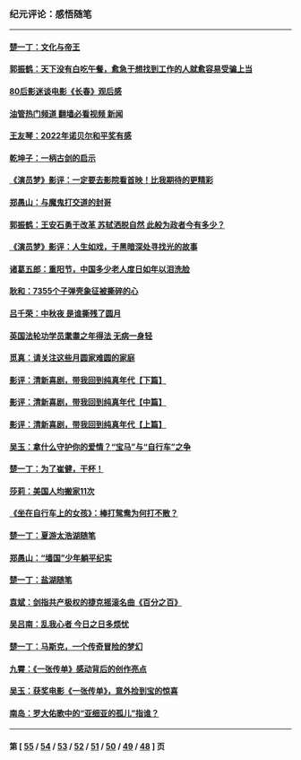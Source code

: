 ### 纪元评论：感悟随笔
---
#### [楚一丁：文化与帝王](../../pages/nsc1035/n13863143.md?11110330) 
#### [郭振鹤：天下没有白吃午餐，愈急于想找到工作的人就愈容易受骗上当](../../pages/nsc1035/n13860772.md?11110330) 
#### [80后影迷谈电影《长春》观后感](../../pages/nsc1035/n13852708.md?11110330) 
#### [油管热门频道 翻墙必看视频 新闻](ok?11110330)
#### [王友琴：2022年诺贝尔和平奖有感](../../pages/nsc1035/n13848079.md?11110330) 
#### [乾坤子：一柄古剑的启示](../../pages/nsc1035/n13841954.md?11110330) 
#### [《演员梦》影评：一定要去影院看首映！比我期待的更精彩](../../pages/nsc1035/n13840865.md?11110330) 
#### [郑愚山：与魔鬼打交道的封哥](../../pages/nsc1035/n13840314.md?11110330) 
#### [郭振鹤：王安石勇于改革 苏轼洒脱自然 此般为政者今有多少？](../../pages/nsc1035/n13836901.md?11110330) 
#### [《演员梦》影评：人生如戏，于黑暗深处寻找光的故事](../../pages/nsc1035/n13832182.md?11110330) 
#### [诸葛五郎：重阳节，中国多少老人度日如年以泪洗脸](../../pages/nsc1035/n13831696.md?11110330) 
#### [耿和：7355个子弹壳象征被撕碎的心](../../pages/nsc1035/n13830612.md?11110330) 
#### [吕千荣：中秋夜 是谁撕残了圆月](../../pages/nsc1035/n13824365.md?11110330) 
#### [英国法轮功学员耄耋之年得法 无病一身轻](../../pages/nsc1035/n13821415.md?11110330) 
#### [觅真：请关注这些月圆家难圆的家庭](../../pages/nsc1035/n13817374.md?11110330) 
#### [影评：清新喜剧，带我回到纯真年代【下篇】](../../pages/nsc1035/n13806698.md?11110330) 
#### [影评：清新喜剧，带我回到纯真年代【中篇】](../../pages/nsc1035/n13806120.md?11110330) 
#### [影评：清新喜剧，带我回到纯真年代【上篇】](../../pages/nsc1035/n13805467.md?11110330) 
#### [吴玉：拿什么守护你的爱情？“宝马”与“自行车”之争](../../pages/nsc1035/n13804482.md?11110330) 
#### [楚一丁：为了崔健，干杯！](../../pages/nsc1035/n13802006.md?11110330) 
#### [莎莉：美国人均搬家11次](../../pages/nsc1035/n13801777.md?11110330) 
#### [《坐在自行车上的女孩》：棒打鸳鸯为何打不散？](../../pages/nsc1035/n13799272.md?11110330) 
#### [楚一丁：夏游太浩湖随笔](../../pages/nsc1035/n13796515.md?11110330) 
#### [郑愚山：“墙国”少年躺平纪实](../../pages/nsc1035/n13796701.md?11110330) 
#### [楚一丁：盐湖随笔](../../pages/nsc1035/n13796541.md?11110330) 
#### [袁斌：剑指共产极权的捷克摇滚名曲《百分之百》](../../pages/nsc1035/n13777612.md?11110330) 
#### [吴吕南：乱我心者 今日之日多烦忧](../../pages/nsc1035/n13777510.md?11110330) 
#### [楚一丁：马斯克，一个传奇冒险的梦幻](../../pages/nsc1035/n13777160.md?11110330) 
#### [九霄：《一张传单》感动背后的创作亮点](../../pages/nsc1035/n13773830.md?11110330) 
#### [吴玉：获奖电影《一张传单》，意外捡到宝的惊喜](../../pages/nsc1035/n13772014.md?11110330) 
#### [南岛：罗大佑歌中的“亚细亚的孤儿”指谁？](../../pages/nsc1035/n13765051.md?11110330) 

---
#### 第 [ [55](./55.md?11110330) / [54](./54.md?11110330) / [53](./53.md?11110330) / [52](./52.md?11110330) / [51](./51.md?11110330) / [50](./50.md?11110330) / [49](./49.md?11110330) / [48](./48.md?11110330) ] 页
